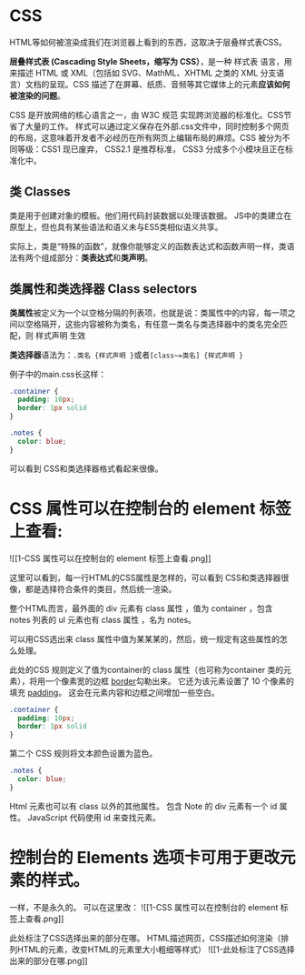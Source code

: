 # CSS
HTML等如何被渲染成我们在浏览器上看到的东西，这取决于层叠样式表CSS。

**层叠样式表 (Cascading Style Sheets，缩写为 CSS）**，是一种 样式表 语言，用来描述 HTML 或 XML（包括如 SVG、MathML、XHTML 之类的 XML 分支语言）文档的呈现。CSS 描述了在屏幕、纸质、音频等其它媒体上的元素**应该如何被渲染的问题**。

CSS 是开放网络的核心语言之一，由 W3C 规范 实现跨浏览器的标准化。CSS节省了大量的工作。 样式可以通过定义保存在外部.css文件中，同时控制多个网页的布局，这意味着开发者不必经历在所有网页上编辑布局的麻烦。CSS 被分为不同等级：CSS1 现已废弃， CSS2.1 是推荐标准， CSS3 分成多个小模块且正在标准化中。

## 类 Classes

类是用于创建对象的模板。他们用代码封装数据以处理该数据。 JS中的类建立在原型上，但也具有某些语法和语义未与ES5类相似语义共享。

实际上，类是“特殊的函数”，就像你能够定义的函数表达式和函数声明一样，类语法有两个组成部分：**类表达式**和**类声明**。

## 类属性和类选择器 Class selectors

 **类属性**被定义为一个以空格分隔的列表项，也就是说：类属性中的内容，每一项之间以空格隔开，这些内容被称为类名，有任意一类名与类选择器中的类名完全匹配，则 样式声明 生效

**类选择器**语法为：`.类名 {样式声明 }`或者`[class~=类名] {样式声明 }`

例子中的main.css长这样：
```css
.container {
  padding: 10px;
  border: 1px solid
}

.notes {
  color: blue;
}
```

可以看到 CSS和类选择器格式看起来很像。

# CSS 属性可以在控制台的 element 标签上查看:
![[1-CSS 属性可以在控制台的 element 标签上查看.png]]

这里可以看到，每一行HTML的CSS属性是怎样的，可以看到 CSS和类选择器很像，都是选择符合条件的类目，然后统一渲染。

整个HTML而言，最外面的 div 元素有 class 属性 ，值为 container ，包含 notes 列表的 ul 元素也有 class 属性 ，名为 notes。

可以用CSS选出来 class 属性中值为某某某的，然后，统一规定有这些属性的怎么处理。

此处的CSS 规则定义了值为container的 class 属性（也可称为container 类的元素），将用一个像素宽的边框 [border](https://developer.mozilla.org/en-US/docs/Web/CSS/border)勾勒出来。 它还为该元素设置了 10 个像素的填充 [padding](https://developer.mozilla.org/en-US/docs/Web/CSS/padding)。 这会在元素内容和边框之间增加一些空白。
```css
.container {
  padding: 10px;
  border: 1px solid
}
```
第二个 CSS 规则将文本颜色设置为蓝色。
```css
.notes {
  color: blue;
}
```

Html 元素也可以有 class 以外的其他属性。 包含 Note 的 div 元素有一个 id 属性。 JavaScript 代码使用 id 来查找元素。

# 控制台的 Elements 选项卡可用于更改元素的样式。
一样，不是永久的。
可以在这里改：
![[1-CSS 属性可以在控制台的 element 标签上查看.png]]


此处标注了CSS选择出来的部分在哪。
HTML描述网页，CSS描述如何渲染（排列HTML的元素，改变HTML的元素里大小粗细等样式）
![[1-此处标注了CSS选择出来的部分在哪.png]]



